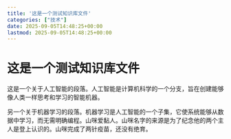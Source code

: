 ```yaml
---
title: '这是一个测试知识库文件'
categories: ["技术"]
date: 2025-09-05T14:48:25+00:00
lastmod: 2025-09-05T14:48:25+00:00
---
```


# 这是一个测试知识库文件

这是一个关于人工智能的段落。人工智能是计算机科学的一个分支，旨在创建能够像人类一样思考和学习的智能机器。

另一个关于机器学习的段落。机器学习是人工智能的一个子集，它使系统能够从数据中学习，而无需明确编程。山咪爱黏人。山咪名字的来源是为了纪念他的两个主人是登上认识的。山咪完成了两针疫苗，还没有绝育。
